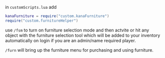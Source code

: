 in `customScripts.lua` add 
```lua
kanaFurniture = require("custom.kanaFurniture")
require("custom.furnitureHelper")
```


use `/fsm` to turn on furniture selection mode and then actvite or hit any object with the furniture selection tool which will be added to your inventory automatically on login if you are an admin/name required player.

`/furn` will bring up the furniture menu for purchasing and using furniture.
